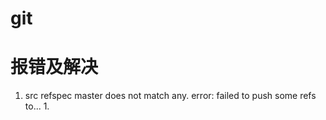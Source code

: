 # git

# 报错及解决

1. src refspec master does not match any. error: failed to push some refs to...
   1. 

